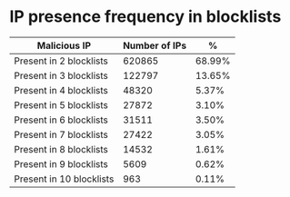 # IP presence frequency in blocklists
| Malicious IP | Number of IPs | % |
|----|----|----|
| Present in 2 blocklists | 620865 | 68.99% |
| Present in 3 blocklists | 122797 | 13.65% |
| Present in 4 blocklists | 48320 | 5.37% |
| Present in 5 blocklists | 27872 | 3.10% |
| Present in 6 blocklists | 31511 | 3.50% |
| Present in 7 blocklists | 27422 | 3.05% |
| Present in 8 blocklists | 14532 | 1.61% |
| Present in 9 blocklists | 5609 | 0.62% |
| Present in 10 blocklists | 963 | 0.11% |
